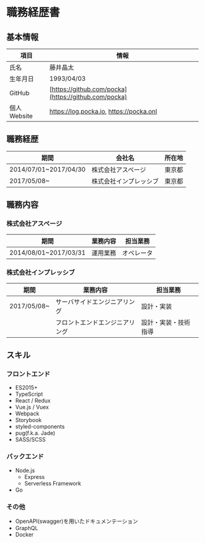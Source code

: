 # 職務経歴書

## 基本情報

項目|情報
---|---
氏名|藤井晶太
生年月日|1993/04/03
GitHub|[https://github.com/pocka](https://github.com/pocka)
個人Website|<https://log.pocka.io>, <https://pocka.onl>

## 職務経歴

期間|会社名|所在地
---|---|---
2014/07/01~2017/04/30|株式会社アスページ|東京都
2017/05/08~|株式会社インプレッシブ|東京都

## 職務内容

### 株式会社アスページ

期間|業務内容|担当業務
---|---|---|
2014/08/01~2017/03/31|運用業務|オペレータ

### 株式会社インプレッシブ

期間|業務内容|担当業務
---|---|---|
2017/05/08~|サーバサイドエンジニアリング|設計・実装
||フロントエンドエンジニアリング|設計・実装・技術指導


## スキル

### フロントエンド

- ES2015+
- TypeScript
- React / Redux
- Vue.js / Vuex
- Webpack
- Storybook
- styled-components
- pug(f.k.a. Jade)
- SASS/SCSS

### バックエンド

+ Node.js
  - Express
  - Serverless Framework
+ Go

### その他

+ OpenAPI(swagger)を用いたドキュメンテーション
+ GraphQL
+ Docker
